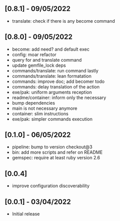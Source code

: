 ## [0.8.1] - 09/05/2022

- translate: check if there is any become command

## [0.8.0] - 09/05/2022

- become: add need? and default exec
- config: moar refactor
- query for and translate command
- update gemfile_lock deps
- commands/translate: run command lastly
- commands/translate: lean formatation
- commands: improve doc; add becomer todo
- commands: delay translation of the action
- exe/pak: uniform arguments reception
- readme/container: inform only the necessary
- bump dependencies
- main is not necessary anymore 
- container: slim instructions
- exe/pak: simpler commands execution

## [0.1.0] - 06/05/2022

- pipeline: bump to version checkout@3
- bin: add more scripts and refer on README
- gemspec: require at least ruby version 2.6
  
## [0.0.4] 

- improve configuration discoverability

## [0.0.1] - 03/04/2022

- Initial release
